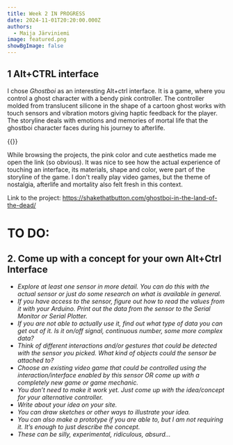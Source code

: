 ```yaml
---
title: Week 2 IN PROGRESS
date: 2024-11-01T20:20:00.000Z
authors:
  - Maija Järviniemi
image: featured.png
showBgImage: false
---
```

## 1 Alt+CTRL interface

I chose *Ghostboi* as an interesting Alt+ctrl interface. It is a game, where you control a ghost character with a bendy pink controller. The controller molded from translucent silicone in the shape of a cartoon ghost works with touch sensors and vibration motors giving haptic feedback for the player. The storyline deals with emotions and memories of mortal life that the ghostboi character faces during his journey to afterlife.

{{<youtube kD_QNWwgXTA>}}

While browsing the projects, the pink color and cute aesthetics made me open the link (so obvious). It was nice to see how the actual experience of touching an interface, its materials, shape and color, were part of the storyline of the game. I don't really play video games, but the theme of nostalgia, afterlife and mortality also felt fresh in this context. 

Link to the project: <https://shakethatbutton.com/ghostboi-in-the-land-of-the-dead/>



# TO DO:

## 2. Come up with a concept for your own Alt+Ctrl Interface #

* *Explore at least one sensor in more detail. You can do this with the actual sensor or just do some research on what is available in general.*
* *If you have access to the sensor, figure out how to read the values from it with your Arduino. Print out the data from the sensor to the Serial Monitor or Serial Plotter.*
* *If you are not able to actually use it, find out what type of data you can get out of it. Is it on/off signal, continuous number, some more complex data?*
* *Think of different interactions and/or gestures that could be detected with the sensor you picked. What kind of objects could the sensor be attached to?*
* *Choose an existing video game that could be controlled using the interaction/interface enabled by this sensor OR come up with a completely new game or game mechanic.*
* *You don’t need to make it work yet. Just come up with the idea/concept for your alternative controller.*
* *Write about your idea on your site.*
* *You can draw sketches or other ways to illustrate your idea.*
* *You can also make a prototype if you are able to, but I am not requiring it. It’s enough to just describe the concept.*
* *These can be silly, experimental, ridiculous, absurd…*
